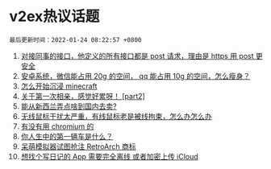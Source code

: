 # v2ex热议话题

`最后更新时间：2022-01-24 08:22:57 +0800`

1. [对接同事的接口，他定义的所有接口都是 post 请求，理由是 https 用 post 更安全](https://www.v2ex.com/t/830030)
1. [安卓系统，微信能占用 20g 的空间， qq 能占用 10g 的空间，怎么瘦身？](https://www.v2ex.com/t/830047)
1. [怎么开始沉浸 minecraft](https://www.v2ex.com/t/830051)
1. [关于第一次相亲，感觉好累呀！ [part2]](https://www.v2ex.com/t/830021)
1. [能从新西兰弄点啥到国内去卖?](https://www.v2ex.com/t/830091)
1. [无线鼠标干扰太严重，有线鼠标老是被线拘束，怎么办怎么办](https://www.v2ex.com/t/830066)
1. [有没有用 chromium 的](https://www.v2ex.com/t/830020)
1. [你人生中的第一辆车是什么？](https://www.v2ex.com/t/830133)
1. [呆萌模拟器试图抢注 RetroArch 商标](https://www.v2ex.com/t/830033)
1. [想找个写日记的 App 需要完全离线 或者加密上传 iCloud](https://www.v2ex.com/t/830019)

